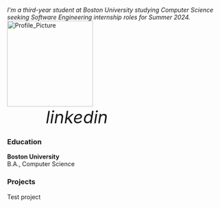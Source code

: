 <head>
    <link rel=”stylesheet” href=”https://fonts.googleapis.com/icon?family=Material+Icons”>
</head>

<style> 
    h1 { 
        color: green; 
    } 
  
    .material-icons { 
        padding: 10px; 
        font-size: 40px; 
        width: 40px; 
        text-decoration: none; 
        margin: 5px 80px; 
    } 
  
    .linkedin { 
        background: #a4c639; 
        color: white; 
    } 
</style>

*I'm a third-year student at Boston University studying Computer Science seeking Software Engineering internship roles for Summer 2024.*
<img src="/assets/images/Profile_Picture.jpg" alt="Profile_Picture" width="200" length="200" />
<i class="material-icons">linkedin</i>

### Education
**Boston University**  
B.A., Computer Science

### Projects

Test project

